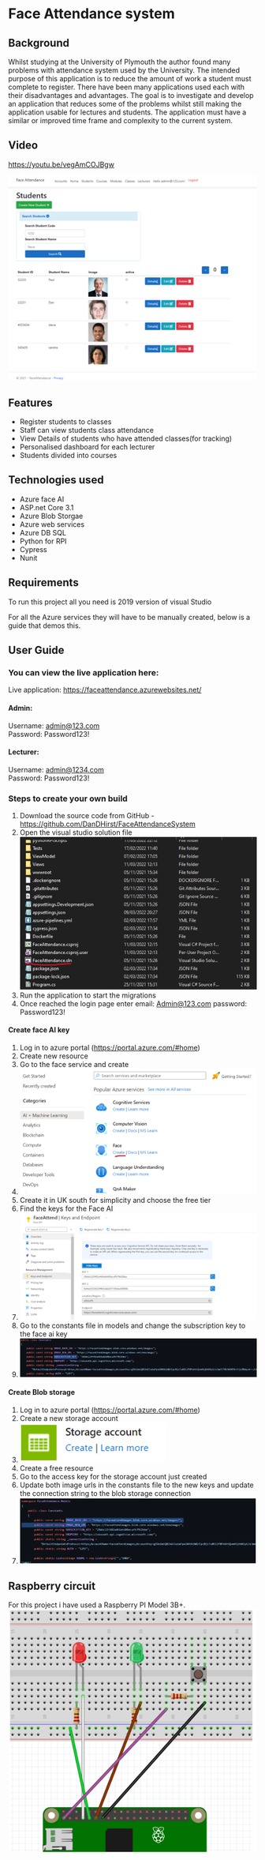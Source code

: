 # Face Attendance system
## Background
Whilst studying at the University of Plymouth the author found many problems with attendance system used by the University. The intended purpose of this application is to reduce the amount of work a student must complete to register. There have been many applications used each with their disadvantages and advantages. The goal is to investigate and develop an application that reduces some of the problems whilst still making the application usable for lectures and students. The application must have a similar or improved time frame and complexity to the current system.
## Video
https://youtu.be/vegAmCOJBgw

![Screenshot of students](image.png "students")

## Features
- Register students to classes
- Staff can view students class attendance
- View Details of students who have attended classes(for tracking)
- Personalised dashboard for each lecturer
- Students divided into courses

## Technologies used
- Azure face AI
- ASP.net Core 3.1
- Azure Blob Storgae
- Azure web services
- Azure DB SQL
- Python for RPI
- Cypress
- Nunit

## Requirements
To run this project all you need is 2019 version of visual Studio

For all the Azure services they will have to be manually created, below is a guide that demos this.

## User Guide
### You can view the live application here: 
Live application: https://faceattendance.azurewebsites.net/ 
#### Admin: 
Username: admin@123.com \
Password: Password123! 
#### Lecturer:  
Username: admin@1234.com \
Password: Password123! 

### Steps to create your own build
1.	Download the source code from GitHub - https://github.com/DanDHirst/FaceAttendanceSystem
2.	Open the visual studio solution file ![files](screenshots/files.png "files")  
3.	Run the application to start the migrations 
4.	Once reached the login page enter email: Admin@123.com password: Password123!

#### Create face AI key
1.	Log in to azure portal (https://portal.azure.com/#home)
2.	Create new resource
3.	Go to the face service and create 
4.	![face](screenshots/face.png "face") 
5.	Create it in UK south for simplicity and choose the free tier
6.	Find the keys for the Face AI 
7.	![facekeys](screenshots/faceKeys.png "facekeys") 
8.	Go to the constants file in models and change the subscription key to the face ai key
9.	![subKey](screenshots/subscriptionKey.png "sub key") 
#### Create Blob storage
1.	Log in to azure portal (https://portal.azure.com/#home)
2.	Create a new storage account
3.	![storageAccount](screenshots/storageAcc.png "Storage Account")  
4.	Create a free resource
5.	Go to the access key for the storage account just created 
6.	Update both image urls in the constants file to the new keys and update the connection string to the blob storage connection
7.	![image keys](screenshots/imageKey.png "imageKey") 

## Raspberry circuit 
For this project i have used a Raspberry PI Model 3B+.
![circuit](screenshots/circuit.png "circuit") 
